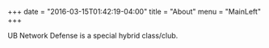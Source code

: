 +++
date = "2016-03-15T01:42:19-04:00"
title = "About"
menu = "MainLeft"
+++

UB Network Defense is a special hybrid class/club.